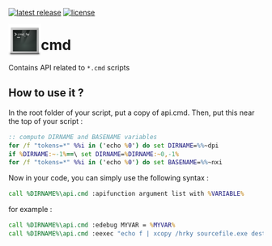 [![latest release](https://img.shields.io/github/release/cadegenn/cmd_fw.svg)](../../releases/latest)
[![license](https://img.shields.io/github/license/cadegenn/cmd_fw.svg)](LICENSE)

<img align="left" width="64" height="64" src="images/cmd_fw.png">

# cmd

Contains API related to ```*.cmd``` scripts


## How to use it ?

In the root folder of your script, put a copy of api.cmd.
Then, put this near the top of your script :
```bat
:: compute DIRNAME and BASENAME variables
for /f "tokens=*" %%i in ('echo %0') do set DIRNAME=%%~dpi
if %DIRNAME:~-1%==\ set DIRNAME=%DIRNAME:~0,-1%
for /f "tokens=*" %%i in ('echo %0') do set BASENAME=%%~nxi
```

Now in your code, you can simply use the following syntax :
```bat
call %DIRNAME%\api.cmd :apifunction argument list with %VARIABLE%
```
for example :
```bat
call %DIRNAME%\api.cmd :edebug MYVAR = %MYVAR%
call %DIRNAME%\api.cmd :eexec "echo f | xcopy /hrky sourcefile.exe destfile.exe"
```

